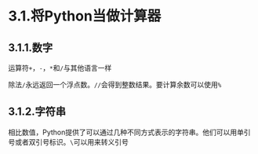 # 3.1.将Python当做计算器
## 3.1.1.数字
运算符`+`，`-`，`*`和`/`与其他语言一样

除法`/`永远返回一个浮点数。`//`会得到整数结果。要计算余数可以使用`%`

## 3.1.2.字符串
相比数值，Python提供了可以通过几种不同方式表示的字符串。他们可以用单引号或者双引号标识。`\`可以用来转义引号
